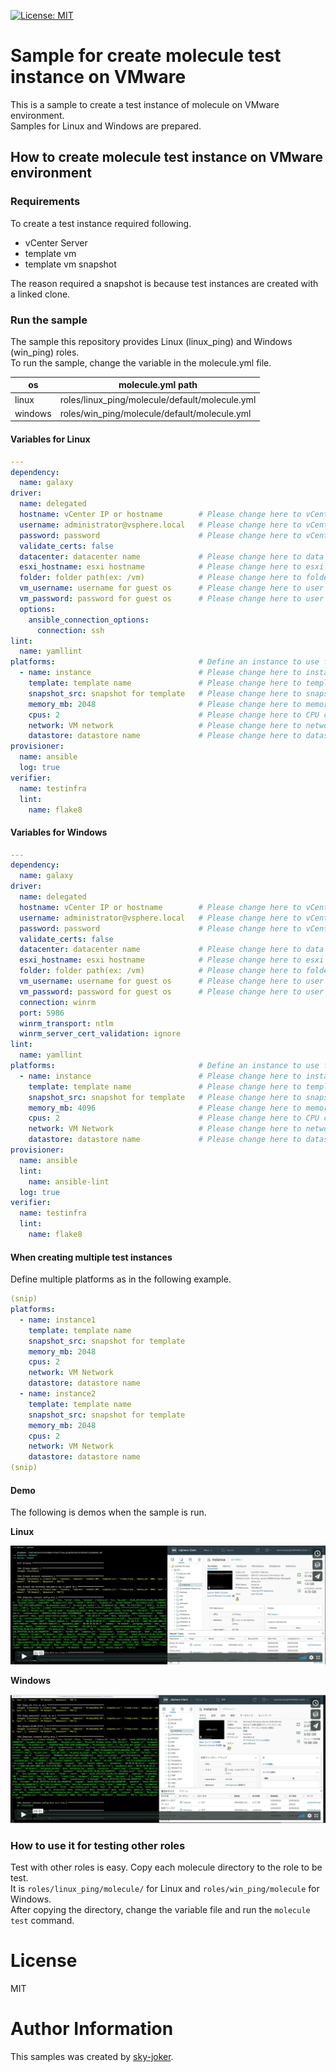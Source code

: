 [![License: MIT](https://img.shields.io/badge/License-MIT-yellow.svg)](https://opensource.org/licenses/MIT)

# Sample for create molecule test instance on VMware

This is a sample to create a test instance of molecule on VMware environment.  
Samples for Linux and Windows are prepared.

## How to create molecule test instance on VMware environment

### Requirements

To create a test instance required following.

* vCenter Server
* template vm
* template vm snapshot

The reason required a snapshot is because test instances are created with a linked clone.

### Run the sample

The sample this repository provides Linux (linux_ping) and Windows (win_ping) roles.  
To run the sample, change the variable in the molecule.yml file.

|    os   |               molecule.yml path                |
|---------|------------------------------------------------|
| linux   | roles/linux_ping/molecule/default/molecule.yml |
| windows | roles/win_ping/molecule/default/molecule.yml   |

#### Variables for Linux

```yaml
---
dependency:
  name: galaxy
driver:
  name: delegated
  hostname: vCenter IP or hostname        # Please change here to vCenter IP or hostname.
  username: administrator@vsphere.local   # Please change here to vCenter login username.
  password: password                      # Please change here to vCenter login user password.
  validate_certs: false
  datacenter: datacenter name             # Please change here to data center name to use
  esxi_hostname: esxi hostname            # Please change here to esxi hostname to use
  folder: folder path(ex: /vm)            # Please change here to folder path to save the linked clone.
  vm_username: username for guest os      # Please change here to user name created in the template.(ex: root)
  vm_password: password for guest os      # Please change here to user password in the template.
  options:
    ansible_connection_options:
      connection: ssh
lint:
  name: yamllint
platforms:                                # Define an instance to use for role test.
  - name: instance                        # Please change here to instance name for test.
    template: template name               # Please change here to template name use in the linked clone.
    snapshot_src: snapshot for template   # Please change here to snapshot name of template use in linked clone.
    memory_mb: 2048                       # Please change here to memory size to use.
    cpus: 2                               # Please change here to CPU core count to use.
    network: VM network                   # Please change here to network name to use.
    datastore: datastore name             # Please change here to datastore name to use.
provisioner:
  name: ansible
  log: true
verifier:
  name: testinfra
  lint:
    name: flake8
```

#### Variables for Windows

```yaml
---
dependency:
  name: galaxy
driver:
  name: delegated
  hostname: vCenter IP or hostname        # Please change here to vCenter IP or hostname.
  username: administrator@vsphere.local   # Please change here to vCenter login username.
  password: password                      # Please change here to vCenter login user password.
  validate_certs: false
  datacenter: datacenter name             # Please change here to data center name to use
  esxi_hostname: esxi hostname            # Please change here to esxi hostname to use
  folder: folder path(ex: /vm)            # Please change here to folder path to save the linked clone.
  vm_username: username for guest os      # Please change here to user name created in the template.(ex: administrator)
  vm_password: password for guest os      # Please change here to user password in the template.
  connection: winrm
  port: 5986
  winrm_transport: ntlm
  winrm_server_cert_validation: ignore
lint:
  name: yamllint
platforms:                                # Define an instance to use for role test.
  - name: instance                        # Please change here to instance name for test.
    template: template name               # Please change here to template name use in the linked clone.
    snapshot_src: snapshot for template   # Please change here to snapshot name of template use in linked clone.
    memory_mb: 4096                       # Please change here to memory size to use.
    cpus: 2                               # Please change here to CPU core count to use.
    network: VM Network                   # Please change here to network name to use.
    datastore: datastore name             # Please change here to datastore name to use.
provisioner:
  name: ansible
  lint:
    name: ansible-lint
  log: true
verifier:
  name: testinfra
  lint:
    name: flake8
```

#### When creating multiple test instances

Define multiple platforms as in the following example.

```yaml
(snip)
platforms:
  - name: instance1
    template: template name
    snapshot_src: snapshot for template
    memory_mb: 2048
    cpus: 2
    network: VM Network
    datastore: datastore name
  - name: instance2
    template: template name
    snapshot_src: snapshot for template
    memory_mb: 2048
    cpus: 2
    network: VM Network
    datastore: datastore name
(snip)
```

#### Demo

The following is demos when the sample is run.

**Linux**

[![](images/demo_linux.png)](https://player.vimeo.com/video/363311040?quality=1080p)

**Windows**

[![](images/demo_windows.png)](https://player.vimeo.com/video/362086923?quality=1080p)

### How to use it for testing other roles

Test with other roles is easy.
Copy each molecule directory to the role to be test.  
It is `roles/linux_ping/molecule/` for Linux and `roles/win_ping/molecule` for Windows.  
After copying the directory, change the variable file and run the `molecule test` command.

# License

MIT

# Author Information

This samples was created by [sky-joker](https://github.com/sky-joker).
